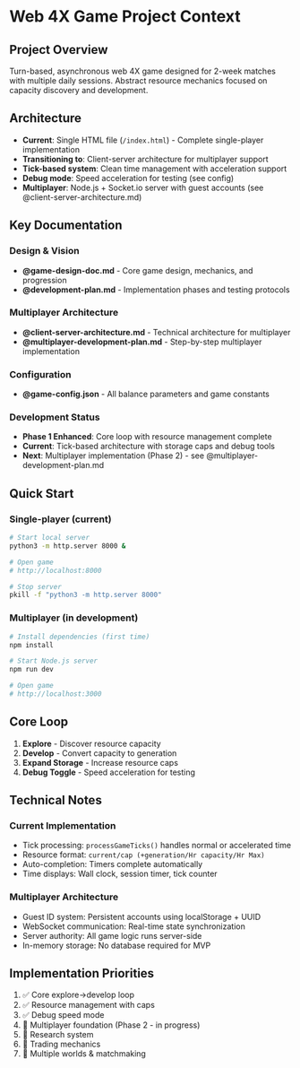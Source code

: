 # Web 4X Game Project Context

## Project Overview
Turn-based, asynchronous web 4X game designed for 2-week matches with multiple daily sessions. Abstract resource mechanics focused on capacity discovery and development.

## Architecture
- **Current**: Single HTML file (`/index.html`) - Complete single-player implementation
- **Transitioning to**: Client-server architecture for multiplayer support
- **Tick-based system**: Clean time management with acceleration support
- **Debug mode**: Speed acceleration for testing (see config)
- **Multiplayer**: Node.js + Socket.io server with guest accounts (see @client-server-architecture.md)

## Key Documentation

### Design & Vision
- **@game-design-doc.md** - Core game design, mechanics, and progression
- **@development-plan.md** - Implementation phases and testing protocols

### Multiplayer Architecture
- **@client-server-architecture.md** - Technical architecture for multiplayer
- **@multiplayer-development-plan.md** - Step-by-step multiplayer implementation

### Configuration
- **@game-config.json** - All balance parameters and game constants

### Development Status
- **Phase 1 Enhanced**: Core loop with resource management complete
- **Current**: Tick-based architecture with storage caps and debug tools
- **Next**: Multiplayer implementation (Phase 2) - see @multiplayer-development-plan.md

## Quick Start

### Single-player (current)
```bash
# Start local server
python3 -m http.server 8000 &

# Open game
# http://localhost:8000

# Stop server
pkill -f "python3 -m http.server 8000"
```

### Multiplayer (in development)
```bash
# Install dependencies (first time)
npm install

# Start Node.js server
npm run dev

# Open game
# http://localhost:3000
```

## Core Loop
1. **Explore** - Discover resource capacity
2. **Develop** - Convert capacity to generation
3. **Expand Storage** - Increase resource caps
4. **Debug Toggle** - Speed acceleration for testing

## Technical Notes

### Current Implementation
- Tick processing: `processGameTicks()` handles normal or accelerated time
- Resource format: `current/cap (+generation/Hr capacity/Hr Max)`
- Auto-completion: Timers complete automatically
- Time displays: Wall clock, session timer, tick counter

### Multiplayer Architecture
- Guest ID system: Persistent accounts using localStorage + UUID
- WebSocket communication: Real-time state synchronization
- Server authority: All game logic runs server-side
- In-memory storage: No database required for MVP

## Implementation Priorities
1. ✅ Core explore→develop loop
2. ✅ Resource management with caps
3. ✅ Debug speed mode
4. 🚧 Multiplayer foundation (Phase 2 - in progress)
5. 🔄 Research system
6. 🔄 Trading mechanics
7. 🔄 Multiple worlds & matchmaking